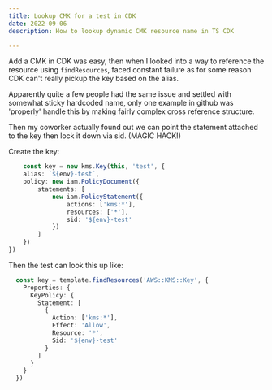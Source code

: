 ```yaml
---
title: Lookup CMK for a test in CDK
date: 2022-09-06
description: How to lookup dynamic CMK resource name in TS CDK

---
```

Add a CMK in CDK was easy, then when I looked into a way to reference the resource using `findResources`, faced constant failure as for some reason CDK can't really pickup the key based on the alias. 

Apparently quite a few people had the same issue and settled with somewhat sticky hardcoded name, only one example in github was 'properly' handle this by making fairly complex cross reference structure. 

Then my coworker actually found out we can point the statement attached to the key then lock it down via sid. (MAGIC HACK!)

Create the key:
```typescript
    const key = new kms.Key(this, 'test', {
    alias: `${env}-test`,
    policy: new iam.PolicyDocument({
        statements: [
            new iam.PolicyStatement({
                actions: ['kms:*'],
                resources: ['*'],
                sid: '${env}-test'
            })
        ]
    })
})
```

Then the test can look this up like:
```typescript
  const key = template.findResources('AWS::KMS::Key', {
    Properties: {
      KeyPolicy: {
        Statement: [
          {
            Action: ['kms:*'],
            Effect: 'Allow',
            Resource: '*',
            Sid: '${env}-test'
          }
        ]
      }
    }
  })
```
